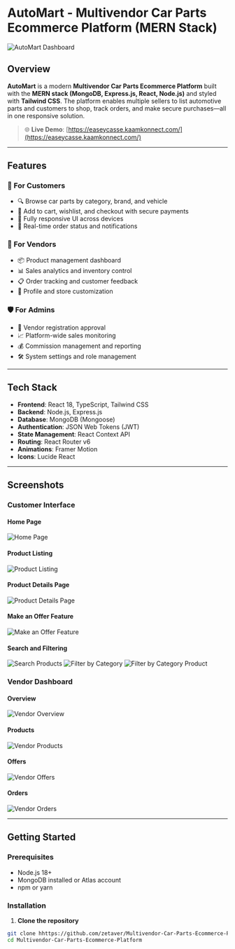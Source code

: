 # AutoMart - Multivendor Car Parts Ecommerce Platform (MERN Stack)

![AutoMart Dashboard](https://images.unsplash.com/photo-1460925895917-afdab827c52f?auto=format&fit=crop&w=1200&h=630)

## Overview

**AutoMart** is a modern **Multivendor Car Parts Ecommerce Platform** built with the **MERN stack (MongoDB, Express.js, React, Node.js)** and styled with **Tailwind CSS**. The platform enables multiple sellers to list automotive parts and customers to shop, track orders, and make secure purchases—all in one responsive solution.

> 🌐 **Live Demo**: [https://easeycasse.kaamkonnect.com/](https://easeycasse.kaamkonnect.com/)

---

## Features

### 🚗 For Customers
- 🔍 Browse car parts by category, brand, and vehicle
- 🛒 Add to cart, wishlist, and checkout with secure payments
- 📱 Fully responsive UI across devices
- 🔔 Real-time order status and notifications

### 🧰 For Vendors
- 📦 Product management dashboard
- 📊 Sales analytics and inventory control
- 📋 Order tracking and customer feedback
- 🎯 Profile and store customization

### 🛡️ For Admins
- 👥 Vendor registration approval
- 📈 Platform-wide sales monitoring
- 💰 Commission management and reporting
- 🛠️ System settings and role management

---

## Tech Stack

- **Frontend**: React 18, TypeScript, Tailwind CSS
- **Backend**: Node.js, Express.js
- **Database**: MongoDB (Mongoose)
- **Authentication**: JSON Web Tokens (JWT)
- **State Management**: React Context API
- **Routing**: React Router v6
- **Animations**: Framer Motion
- **Icons**: Lucide React

---

## Screenshots

### Customer Interface

#### Home Page
![Home Page](./screenshots/home.png)

#### Product Listing
![Product Listing](./screenshots/products.png)

#### Product Details Page
![Product Details Page](./screenshots/product_details.png)

#### Make an Offer Feature
![Make an Offer Feature](./screenshots/make_an_offer.png)

#### Search and Filtering
![Search Products](./screenshots/search_products.png)
![Filter by Category](./screenshots/filter_by_category.png)
![Filter by Category Product](./screenshots/filter_by_category_product.png)

### Vendor Dashboard

#### Overview
![Vendor Overview](./screenshots/vendor.png)

#### Products
![Vendor Products](./screenshots/vendor_products.png)


#### Offers
![Vendor Offers](./screenshots/offers.png) 

#### Orders
![Vendor Orders](./screenshots/orders.png)


---

## Getting Started

### Prerequisites
- Node.js 18+
- MongoDB installed or Atlas account
- npm or yarn

### Installation

1. **Clone the repository**
```bash
git clone hhttps://github.com/zetaver/Multivendor-Car-Parts-Ecommerce-Platform.git
cd Multivendor-Car-Parts-Ecommerce-Platform
